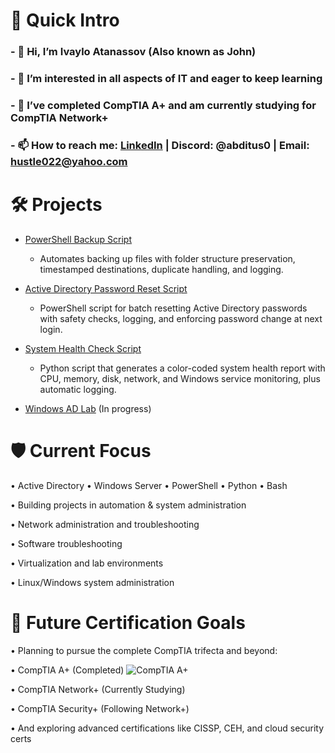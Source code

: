 # 📘 Quick Intro

### - 👋 Hi, I’m Ivaylo Atanassov (Also known as John)
### - 👀 I’m interested in all aspects of IT and eager to keep learning
### - 🌱 I’ve completed **CompTIA A+** and am currently studying for **CompTIA Network+** 
### - 📫 How to reach me: [LinkedIn](https://www.linkedin.com/in/ivaylo-atanassov-072105176/) | Discord: @abditus0 | Email: hustle022@yahoo.com

# 🛠️ Projects  
- [PowerShell Backup Script](https://github.com/Abditus0/PowerShell-Backup-Script)
    - Automates backing up files with folder structure preservation, timestamped destinations, duplicate handling, and logging.
- [Active Directory Password Reset Script](https://github.com/Abditus0/PowerShell-Password-Reset-Script)
    - PowerShell script for batch resetting Active Directory passwords with safety checks, logging, and enforcing password change at next login.
- [System Health Check Script](https://github.com/Abditus0/System-Health-Check-Script)
   - Python script that generates a color-coded system health report with CPU, memory, disk, network, and Windows service monitoring, plus automatic logging.

- [Windows AD Lab](https://github.com/Abditus0/Windows-AD-Lab) (In progress)

# 🛡️ Current Focus

  • Active Directory • Windows Server • PowerShell • Python • Bash
  
  • Building projects in automation & system administration
  
  • Network administration and troubleshooting
  
  • Software troubleshooting
  
  • Virtualization and lab environments
  
  • Linux/Windows system administration

# 🎯 Future Certification Goals

• Planning to pursue the complete CompTIA trifecta and beyond:

• CompTIA A+ (Completed) ![CompTIA A+](https://img.shields.io/badge/CompTIA%20A+-Certified-brightgreen)

• CompTIA Network+ (Currently Studying)

• CompTIA Security+ (Following Network+)

• And exploring advanced certifications like CISSP, CEH, and cloud security certs

<!---
Abditus0/Abditus0 is a ✨ special ✨ repository because its `README.md` (this file) appears on your GitHub profile.
You can click the Preview link to take a look at your changes.
--->
